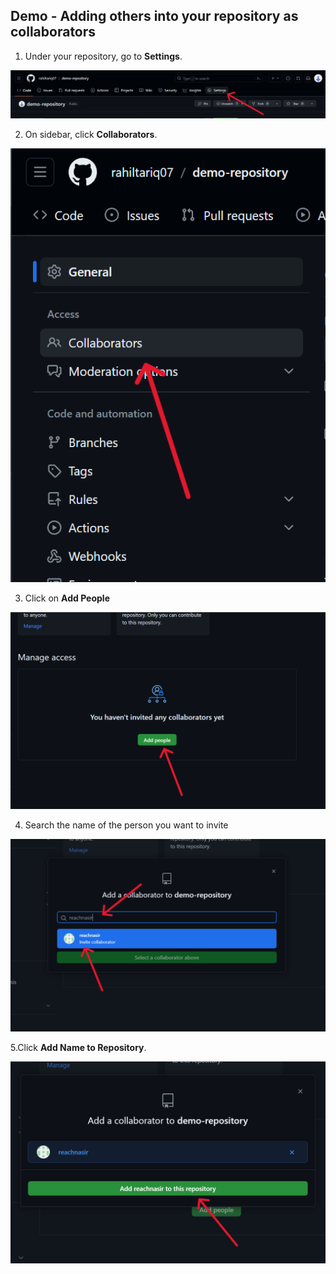 ## Demo - Adding others into your repository as collaborators


1. Under your repository, go to **Settings**.

![Step1](https://github.com/rahiltariq07/Demo/blob/main/Documentation/Images/2/Step1.png)

2. On sidebar, click **Collaborators**.

![Step2](https://github.com/rahiltariq07/Demo/blob/main/Documentation/Images/2/Step2.png)

3. Click on **Add People**

![Step3](https://github.com/rahiltariq07/Demo/blob/main/Documentation/Images/2/Step3.png)

4. Search the name of the person you want to invite

![Step4](https://github.com/rahiltariq07/Demo/blob/main/Documentation/Images/2/Step4.png)

5.Click **Add Name to Repository**.

![Step5](https://github.com/rahiltariq07/Demo/blob/main/Documentation/Images/2/Step5.png)